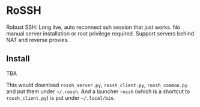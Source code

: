 # RoSSH
Robust SSH: Long live, auto reconnect ssh session that just works. No manual server installation or root privilege required. Support servers behind NAT and reverse proxies.

## Install
TBA

This would download `rossh_server.py`, `rossh_client.py`, `rossh_common.py` and put them under `~/.rossh`. And a launcher `rossh` (which is a shortcut to `rossh_client.py`) is put under `~/.local/bin`.



